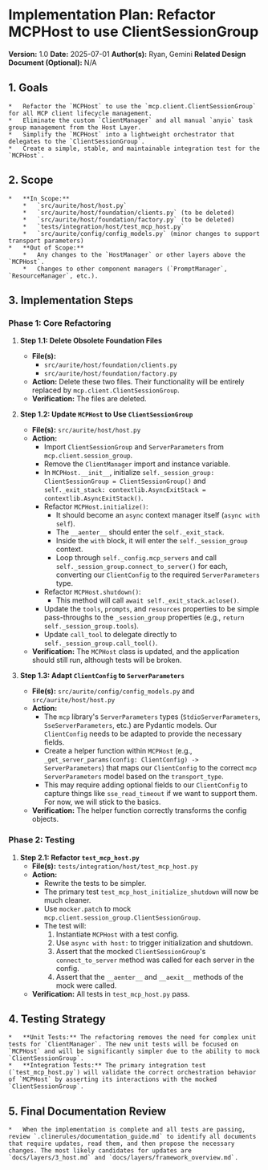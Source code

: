 # Implementation Plan: Refactor MCPHost to use ClientSessionGroup

**Version:** 1.0
**Date:** 2025-07-01
**Author(s):** Ryan, Gemini
**Related Design Document (Optional):** N/A

## 1. Goals
    *   Refactor the `MCPHost` to use the `mcp.client.ClientSessionGroup` for all MCP client lifecycle management.
    *   Eliminate the custom `ClientManager` and all manual `anyio` task group management from the Host Layer.
    *   Simplify the `MCPHost` into a lightweight orchestrator that delegates to the `ClientSessionGroup`.
    *   Create a simple, stable, and maintainable integration test for the `MCPHost`.

## 2. Scope
    *   **In Scope:**
        *   `src/aurite/host/host.py`
        *   `src/aurite/host/foundation/clients.py` (to be deleted)
        *   `src/aurite/host/foundation/factory.py` (to be deleted)
        *   `tests/integration/host/test_mcp_host.py`
        *   `src/aurite/config/config_models.py` (minor changes to support transport parameters)
    *   **Out of Scope:**
        *   Any changes to the `HostManager` or other layers above the `MCPHost`.
        *   Changes to other component managers (`PromptManager`, `ResourceManager`, etc.).

## 3. Implementation Steps

### Phase 1: Core Refactoring

1.  **Step 1.1: Delete Obsolete Foundation Files**
    *   **File(s):**
        *   `src/aurite/host/foundation/clients.py`
        *   `src/aurite/host/foundation/factory.py`
    *   **Action:** Delete these two files. Their functionality will be entirely replaced by `mcp.client.ClientSessionGroup`.
    *   **Verification:** The files are deleted.

2.  **Step 1.2: Update `MCPHost` to Use `ClientSessionGroup`**
    *   **File(s):** `src/aurite/host/host.py`
    *   **Action:**
        *   Import `ClientSessionGroup` and `ServerParameters` from `mcp.client.session_group`.
        *   Remove the `ClientManager` import and instance variable.
        *   In `MCPHost.__init__`, initialize `self._session_group: ClientSessionGroup = ClientSessionGroup()` and `self._exit_stack: contextlib.AsyncExitStack = contextlib.AsyncExitStack()`.
        *   Refactor `MCPHost.initialize()`:
            *   It should become an `async` context manager itself (`async with self`).
            *   The `__aenter__` should enter the `self._exit_stack`.
            *   Inside the `with` block, it will enter the `self._session_group` context.
            *   Loop through `self._config.mcp_servers` and call `self._session_group.connect_to_server()` for each, converting our `ClientConfig` to the required `ServerParameters` type.
        *   Refactor `MCPHost.shutdown()`:
            *   This method will call `await self._exit_stack.aclose()`.
        *   Update the `tools`, `prompts`, and `resources` properties to be simple pass-throughs to the `_session_group` properties (e.g., `return self._session_group.tools`).
        *   Update `call_tool` to delegate directly to `self._session_group.call_tool()`.
    *   **Verification:** The `MCPHost` class is updated, and the application should still run, although tests will be broken.

3.  **Step 1.3: Adapt `ClientConfig` to `ServerParameters`**
    *   **File(s):** `src/aurite/config/config_models.py` and `src/aurite/host/host.py`
    *   **Action:**
        *   The `mcp` library's `ServerParameters` types (`StdioServerParameters`, `SseServerParameters`, etc.) are Pydantic models. Our `ClientConfig` needs to be adapted to provide the necessary fields.
        *   Create a helper function within `MCPHost` (e.g., `_get_server_params(config: ClientConfig) -> ServerParameters`) that maps our `ClientConfig` to the correct `mcp` `ServerParameters` model based on the `transport_type`.
        *   This may require adding optional fields to our `ClientConfig` to capture things like `sse_read_timeout` if we want to support them. For now, we will stick to the basics.
    *   **Verification:** The helper function correctly transforms the config objects.

### Phase 2: Testing

1.  **Step 2.1: Refactor `test_mcp_host.py`**
    *   **File(s):** `tests/integration/host/test_mcp_host.py`
    *   **Action:**
        *   Rewrite the tests to be simpler.
        *   The primary test `test_mcp_host_initialize_shutdown` will now be much cleaner.
        *   Use `mocker.patch` to mock `mcp.client.session_group.ClientSessionGroup`.
        *   The test will:
            1.  Instantiate `MCPHost` with a test config.
            2.  Use `async with host:` to trigger initialization and shutdown.
            3.  Assert that the mocked `ClientSessionGroup`'s `connect_to_server` method was called for each server in the config.
            4.  Assert that the `__aenter__` and `__aexit__` methods of the mock were called.
    *   **Verification:** All tests in `test_mcp_host.py` pass.

## 4. Testing Strategy
    *   **Unit Tests:** The refactoring removes the need for complex unit tests for `ClientManager`. The new unit tests will be focused on `MCPHost` and will be significantly simpler due to the ability to mock `ClientSessionGroup`.
    *   **Integration Tests:** The primary integration test (`test_mcp_host.py`) will validate the correct orchestration behavior of `MCPHost` by asserting its interactions with the mocked `ClientSessionGroup`.

## 5. Final Documentation Review
    *   When the implementation is complete and all tests are passing, review `.clinerules/documentation_guide.md` to identify all documents that require updates, read them, and then propose the necessary changes. The most likely candidates for updates are `docs/layers/3_host.md` and `docs/layers/framework_overview.md`.
